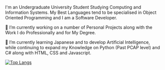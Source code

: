 I'm an Undergraduate University Student Studying Computing and Information Systems. My Best Languages tend to be specialised in Object Oriented Programming and I am a Software Developer.

🔭 I’m currently working on a number of Personal Projects along with the Work I do Professionally and for My Degree.

🌱 I’m currently learning Japanese and to develop Artificial Intelligence, while continuing to expand my Knowledge on Python (Past PCAP level) and C# along with HTML, CSS and Javascript.

[![Top Langs](https://github-readme-stats.vercel.app/api/top-langs/?username=JosephSBrown&langs_count=8&theme=tokyonight)](https://github.com/anuraghazra/github-readme-stats)

<!--
**JosephSBrown/JosephSBrown** is a ✨ _special_ ✨ repository because its `README.md` (this file) appears on your GitHub profile.

Here are some ideas to get you started:

- 🔭 I’m currently working on ...
- 🌱 I’m currently learning ...
- 👯 I’m looking to collaborate on ...
- 🤔 I’m looking for help with ...
- 💬 Ask me about ...
- 📫 How to reach me: ...
- 😄 Pronouns: ...
- ⚡ Fun fact: ...
-->
